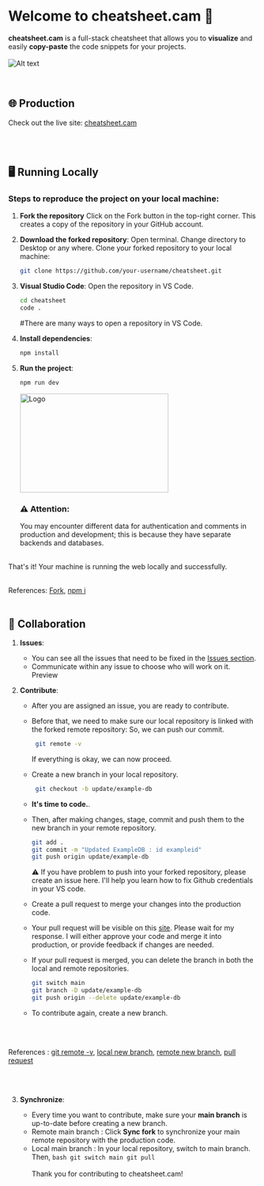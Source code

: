 # Welcome to cheatsheet.cam 🎨

**cheatsheet.cam** is a full-stack cheatsheet that allows you to **visualize** and easily **copy-paste** the code snippets for your projects.
<br>
<br>
![Alt text](https://images.cheatsheet.cam/images/image-1729743402166.webp)

<br>

## 🌐 Production

Check out the live site: [cheatsheet.cam](https://cheatsheet.cam)

<br>
<br>

## 🖥️ Running Locally

### Steps to reproduce the project on your local machine:

1. **Fork the repository**
   Click on the Fork button in the top-right corner. This creates a copy of the repository in your GitHub account.
2. **Download the forked repository**:
   Open terminal.
   Change directory to Desktop or any where.
   Clone your forked repository to your local machine:

   ```bash
   git clone https://github.com/your-username/cheatsheet.git

   ```

3. **Visual Studio Code**:
   Open the repository in VS Code.

   ```bash
   cd cheatsheet
   code .
   ```

   #There are many ways to open a repository in VS Code.

4. **Install dependencies**:

   ```bash
   npm install

   ```

5. **Run the project**:

   ```bash
   npm run dev

   ```

   <img src="https://images.cheatsheet.cam/images/image-1729743402166.webp" alt="Logo" width="300" height="200">

   ### ⚠️ Attention:

   You may encounter different data for authentication and comments in production and development; this is because they have separate backends and databases.

<br>
   That's it! Your machine is running the web locally and successfully.
   
<br>
<br>

References:
[Fork](https://images.cheatsheet.cam/images/image-1729901983218.webp),
[npm i](https://images.cheatsheet.cam/images/image-1729903989708.webp)
<br>
<br>

## 🤝 Collaboration

1. **Issues**:

   - You can see all the issues that need to be fixed in the [Issues section](https://github.com/aim-salam/cheatsheet/issues).
   - Communicate within any issue to choose who will work on it. Preview

2. **Contribute**:

   - After you are assigned an issue, you are ready to contribute.
   - Before that, we need to make sure our local repository is linked with the forked remote repository:
     So, we can push our commit.
     ```bash
      git remote -v
     ```
     If everything is okay, we can now proceed.
   - Create a new branch in your local repository.
     ```bash
      git checkout -b update/example-db
     ```
   - **It's time to code.**.
   - Then, after making changes, stage, commit and push them to the new branch in your remote repository.

     ```bash
     git add .
     git commit -m "Updated ExampleDB : id exampleid"
     git push origin update/example-db
     ```

     ⚠️ If you have problem to push into your forked repository, please create an issue here. I'll help you learn how to fix Github credentials in your VS code.

   - Create a pull request to merge your changes into the production code.

   - Your pull request will be visible on this [site](https://github.com/aim-salam/cheatsheet/pulls). Please wait for my response. I will either approve your code and merge it into production, or provide feedback if changes are needed.
   - If your pull request is merged, you can delete the branch in both the local and remote repositories.

     ```bash
     git switch main
     git branch -D update/example-db
     git push origin --delete update/example-db
     ```

   - To contribute again, create a new branch.

<br>
<br>

References :
[git remote -v](https://images.cheatsheet.cam/images/image-1729901829368.webp),
[local new branch](https://images.cheatsheet.cam/images/image-1729903256572.webp),
[remote new branch](https://images.cheatsheet.cam/images/image-1729904868003.webp),
[pull request](https://images.cheatsheet.cam/images/image-1729904943743.webp)

<br>
<br>

3. **Synchronize**:

   - Every time you want to contribute, make sure your **main branch** is up-to-date before creating a new branch.
   - Remote main branch : Click **Sync fork** to synchronize your main remote repository with the production code.
   - Local main branch : In your local repository, switch to main branch. Then,
     `bash
      git switch main
      git pull
      `
     <br>
     <br>
     Thank you for contributing to cheatsheet.cam!
